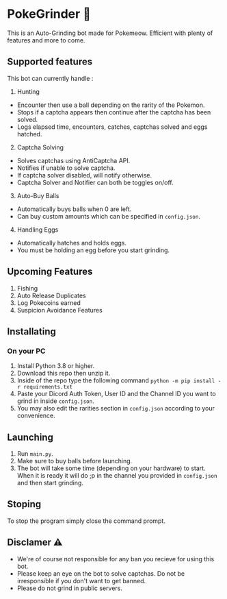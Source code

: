 # PokeGrinder  🤖
This is an Auto-Grinding bot made for Pokemeow. Efficient with plenty of features and more to come.

## Supported features
This bot can currently handle :
1. Hunting
- Encounter then use a ball depending on the rarity of the Pokemon.
- Stops if a captcha appears then continue after the captcha has been solved.
- Logs elapsed time, encounters, catches, captchas solved and eggs hatched.

2. Captcha Solving
- Solves captchas using AntiCaptcha API.
- Notifies if unable to solve captcha.
- If captcha solver disabled, will notify otherwise.
- Captcha Solver and Notifier can both be toggles on/off.

3. Auto-Buy Balls
- Automatically buys balls when 0 are left.
- Can buy custom amounts which can be specified in `config.json`.

4. Handling Eggs
- Automatically hatches and holds eggs.
- You must be holding an egg before you start grinding.

## Upcoming Features
1. Fishing
2. Auto Release Duplicates
3. Log Pokecoins earned
4. Suspicion Avoidance Features

## Installating

### On your PC
1. Install Python 3.8 or higher.
2. Download this repo then unzip it.
3. Inside of the repo type the following command `python -m pip install -r requirements.txt`
4. Paste your Dicord Auth Token, User ID and the Channel ID you want to grind in inside `config.json`.
5. You may also edit the rarities section in `config.json` according to your convenience.

## Launching 
1. Run `main.py`.
2. Make sure to buy balls before launching.
3. The bot will take some time (depending on your hardware) to start. When it is ready it will do ;p in the channel you provided in `config.json` and then start grinding.

## Stoping
To stop the program simply close the command prompt.

## Disclamer ⚠️
- We're of course not responsible for any ban you recieve for using this bot.
- Please keep an eye on the bot to solve captchas. Do not be irresponsible if you don't want to get banned.
- Please do not grind in public servers.
